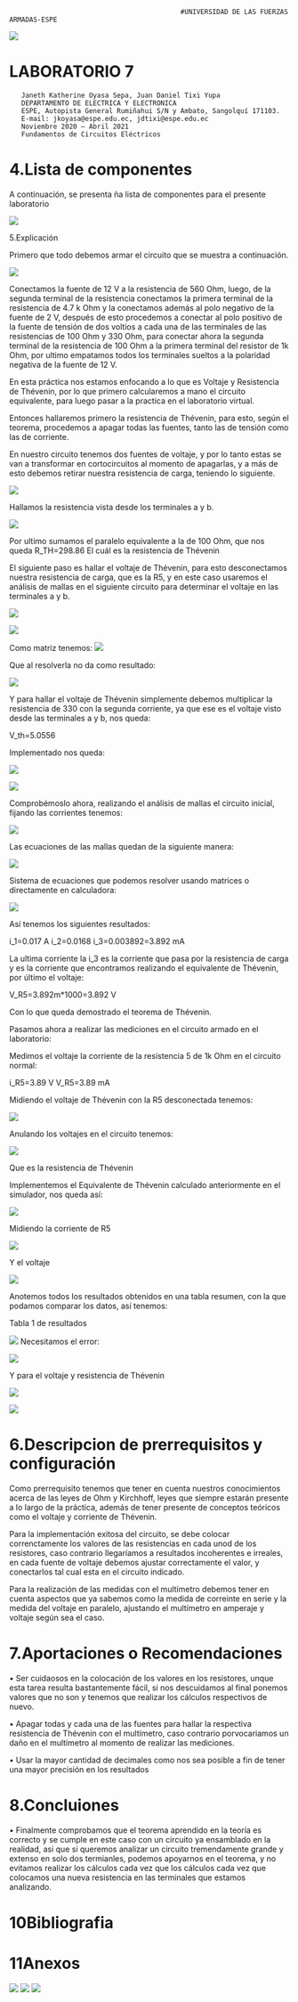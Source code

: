                                                #UNIVERSIDAD DE LAS FUERZAS ARMADAS-ESPE
![](https://upload.wikimedia.org/wikipedia/commons/3/3a/Logo_ESPEOk.png)


#  LABORATORIO 7
                                                                            
                                                                            
                                                                            
                                                                            
                                                                            
                                                                            
                                                                           
                                                                           
       Janeth Katherine Oyasa Sepa, Juan Daniel Tixi Yupa
       DEPARTAMENTO DE ELECTRICA Y ELECTRONICA
       ESPE, Autopista General Rumiñahui S/N y Ambato, Sangolquí 171103.
       E-mail: jkoyasa@espe.edu.ec, jdtixi@espe.edu.ec
       Noviembre 2020 – Abril 2021
       Fundamentos de Circuitos Eléctricos
       








# 4.Lista de componentes

A continuación, se presenta ña lista de componentes para el presente laboratorio

![](https://scontent.fuio1-1.fna.fbcdn.net/v/t1.0-9/161290219_268113908087986_3494898432595147568_n.jpg?_nc_cat=111&ccb=1-3&_nc_sid=730e14&_nc_eui2=AeFb-xLtWDypR8Idwo9o5FLGjoWbI0Y8F-2OhZsjRjwX7bh9hDiMo_CUt2ztcGHK-9fPYdHy9XI8ImhsnAW64v12&_nc_ohc=GWXfvLOz-o0AX89WeO0&_nc_ht=scontent.fuio1-1.fna&oh=a649a32dcdfcc6e40ef76674488ce076&oe=607563ED)

5.Explicación

Primero que todo debemos armar el circuito que se muestra a continuación.

![](https://scontent.fuio1-1.fna.fbcdn.net/v/t1.0-9/162133115_268113914754652_6266679834339938876_n.jpg?_nc_cat=111&ccb=1-3&_nc_sid=730e14&_nc_eui2=AeGG7eMxm3AG7WMSDUtYm6BgorlrJsORFtmiuWsmw5EW2ay1NvydilydP8SelFhYFjIa6dZcPdQLfVWm-I6Rk2v5&_nc_ohc=ZGiek1NFEyYAX80PpWw&_nc_ht=scontent.fuio1-1.fna&oh=8a3e9162c330ab99209e7e0becfdc33a&oe=6076C2D9)

Conectamos la fuente de 12 V a la resistencia de 560 Ohm, luego, de la segunda terminal de la resistencia conectamos la primera terminal de la resistencia de 4.7 k Ohm y  la conectamos además al polo negativo de la fuente de 2 V, después de esto procedemos a conectar al polo positivo de la fuente de tensión de dos voltios a cada una de las terminales de las resistencias de 100 Ohm y 330 Ohm, para conectar ahora la segunda terminal de la resistencia de 100 Ohm a la primera terminal del resistor de 1k Ohm, por ultimo empatamos todos los terminales sueltos a la polaridad negativa de la fuente de 12 V.

En esta práctica nos estamos enfocando a lo que es Voltaje y Resistencia de Thévenin, por lo que primero calcularemos a mano el circuito equivalente, para luego pasar a la practica en el laboratorio virtual.

Entonces hallaremos primero la resistencia de Thévenin, para esto, según el teorema, procedemos a apagar todas las fuentes, tanto las de tensión como las de corriente.

En nuestro circuito tenemos dos fuentes de voltaje, y por lo tanto estas se van a transformar en cortocircuitos al momento de apagarlas, y a más de esto debemos retirar nuestra resistencia de carga, teniendo lo siguiente.

![](https://scontent.fuio1-1.fna.fbcdn.net/v/t1.0-9/161638488_268113921421318_1060297456484941083_o.jpg?_nc_cat=107&ccb=1-3&_nc_sid=730e14&_nc_eui2=AeFRE_aDc0c_WIjJkBotzsTlMztduHwEh04zO124fASHTqIt94cBDXQlq6fss5UGv2T7SxyNhBsQgiXsjDJAPveC&_nc_ohc=SqB6Jvngs2IAX8f1J6a&_nc_ht=scontent.fuio1-1.fna&oh=9c003d3e8e54eebdfa62f5a6eb5664ca&oe=607560F6)

Hallamos la resistencia vista desde los terminales a y b.

![](https://scontent.fuio1-1.fna.fbcdn.net/v/t1.0-9/161205426_268113954754648_6463816943439064176_n.jpg?_nc_cat=100&ccb=1-3&_nc_sid=730e14&_nc_eui2=AeH7Or_HHe1mLNtpoXHsvSU8v011-cot8zy_TXX5yi3zPNXNWoEHCbYxMyznwSBOj191HSJEcqRoSBeG32nZC4Jq&_nc_ohc=Cfx4jI8_IUUAX8G3Rcn&_nc_ht=scontent.fuio1-1.fna&oh=a10def29baf3072ce18fb98f9cebe2de&oe=6077D0EE)

Por ultimo sumamos el paralelo equivalente a la de 100 Ohm, que nos queda
R_TH=298.86
El cuál es la resistencia de Thévenin

El siguiente paso es hallar el voltaje de Thévenin, para esto desconectamos nuestra resistencia de carga, que es la R5, y en este caso usaremos el análisis de mallas en el siguiente circuito para determinar el voltaje en las terminales a y b.

![](https://scontent.fuio1-1.fna.fbcdn.net/v/t1.0-9/161511889_268113974754646_4492846862338723985_o.jpg?_nc_cat=108&ccb=1-3&_nc_sid=730e14&_nc_eui2=AeE0AD3gJVfkGSbHNxTu0hQLsdAtVCMgy6-x0C1UIyDLr4ZDKyTcKI_626O_F9ESWUqPZXtIuPp2aUpmOosF3rvF&_nc_ohc=-QLo8HPzJfEAX-7XUgy&_nc_oc=AQkG0S3WEUpyKzGHDu8qbVSxCMOvWTPQodK2wVy-ILizA7BR4a3xJjeWgKTEhdIJS2M&_nc_ht=scontent.fuio1-1.fna&oh=18a646f40823fea22e762729a87534b9&oe=6075F186)


![](https://scontent.fuio1-1.fna.fbcdn.net/v/t1.0-9/161274519_268113964754647_4219248349811034242_n.jpg?_nc_cat=104&ccb=1-3&_nc_sid=730e14&_nc_eui2=AeFFwmuY4xBm7nGK1PWWwgLIP5UdeukIRWw_lR166QhFbNpgSP6znZUbVLLmlg3_HSojWVtv_J4cv7qy2BApz-hf&_nc_ohc=VkQX1HVT8poAX8U03Gt&_nc_ht=scontent.fuio1-1.fna&oh=b3d90ea77e582f00cc41cecdaa682780&oe=6076E553)

Como matriz tenemos:
![](https://scontent.fuio1-1.fna.fbcdn.net/v/t1.0-9/161419785_268114194754624_4979582585700036982_o.jpg?_nc_cat=105&ccb=1-3&_nc_sid=730e14&_nc_eui2=AeF7DhdE5JExuB_uv7CShcbkF-h_wNl_jUIX6H_A2X-NQmyWDYk0s3yRIITDF7_QiKYBzPORe9Af5UtopFlixFZo&_nc_ohc=1brrHafrnl4AX9dre3b&_nc_ht=scontent.fuio1-1.fna&oh=806e334c34b8b34ee46b451b6eee5c60&oe=6075240A)

Que al resolverla no da como resultado:

![](https://scontent.fuio1-1.fna.fbcdn.net/v/t1.0-9/161742788_268114008087976_890477559932154957_n.jpg?_nc_cat=102&ccb=1-3&_nc_sid=730e14&_nc_eui2=AeGRAa1U0XEdJru4oaIvhdnXJUtQQTm38solS1BBObfyyn0MLdabXy5xBNvfNu_Nck8c23nKwW1vVLhU9y2rj5KL&_nc_ohc=tTc112ZrECsAX_pddyD&_nc_ht=scontent.fuio1-1.fna&oh=043c1e4c3ca7f93314d474d949100bd7&oe=607558E3)

Y para hallar el voltaje de Thévenin simplemente debemos multiplicar la resistencia de 330 con la segunda corriente, ya que ese es el voltaje visto desde las terminales a y b, nos queda:

V_th=5.0556

Implementado nos queda:


![](https://scontent.fuio1-1.fna.fbcdn.net/v/t1.0-9/161888919_268114024754641_3873315583095111240_o.jpg?_nc_cat=102&ccb=1-3&_nc_sid=730e14&_nc_eui2=AeGdzUSWPpt3p_qe4dPCdfZp2aXg7lzn1y7ZpeDuXOfXLtE09zjM-Y9B8-0tYUVoo368uG21Q6MVIrhV3QBejpr3&_nc_ohc=d61Mnc3_CNcAX8mGOil&_nc_ht=scontent.fuio1-1.fna&oh=78556c5e9a6466c2bdf259f26b7cd70e&oe=6077AB13)


![](https://scontent.fuio1-1.fna.fbcdn.net/v/t1.0-9/161056876_268114031421307_5281515620438977216_n.jpg?_nc_cat=109&ccb=1-3&_nc_sid=730e14&_nc_eui2=AeHVjfaG7lxlluWcfdUaWzmnjbVJqC2KTuKNtUmoLYpO4ilutMpZ__PM01XCppJI5mz-9o4hlGcVvC3G_ByhIuoL&_nc_ohc=iFOAOMzX0yoAX_cF4Dw&_nc_ht=scontent.fuio1-1.fna&oh=ddae0bcb347f66578bb5cfde936b827b&oe=60782F4F)

Comprobémoslo ahora, realizando el análisis de mallas el circuito inicial, fijando las corrientes tenemos:

![](https://scontent.fuio1-1.fna.fbcdn.net/v/t1.0-9/161290219_268114068087970_8121641739662009690_o.jpg?_nc_cat=103&ccb=1-3&_nc_sid=730e14&_nc_eui2=AeHewbLyaWH-Z72rUbu3ZAF0Y3DmCN1suRxjcOYI3Wy5HEOLF-o2-bR2B8oKQlR9zVmXgZrEy_PJAhwSWZbygBep&_nc_ohc=hS6jdoFlhNMAX9TT7ew&_nc_ht=scontent.fuio1-1.fna&oh=945bad1d78905eca00de34cc1d40fbd8&oe=60786970)

Las ecuaciones de las mallas quedan de la siguiente manera:

![](https://scontent.fuio1-1.fna.fbcdn.net/v/t1.0-9/162112586_268114061421304_3272143376453405822_n.jpg?_nc_cat=110&ccb=1-3&_nc_sid=730e14&_nc_eui2=AeHei7bPanlpRPiaknv6-RvE0Bvs8YC3F5jQG-zxgLcXmPwkOw3m9mjlD5bgLjPPSNZSAVX0DaWouMQrWE2-NzaP&_nc_ohc=FOzE7skvdhUAX8_F0lP&_nc_ht=scontent.fuio1-1.fna&oh=7d661a23fa65e6cc043263680f7295be&oe=60787A0A)

Sistema de ecuaciones que podemos resolver usando matrices o directamente en calculadora:

![](https://scontent.fuio1-1.fna.fbcdn.net/v/t1.0-9/161838129_268114094754634_3365924948574180318_o.jpg?_nc_cat=104&ccb=1-3&_nc_sid=730e14&_nc_eui2=AeG0xjJnW4UCvZcjyq2N4b6Cc9-Ih5lDwBBz34iHmUPAEKwWd1LKUnSAHQjU3ULga0kiHzDOWkHf5Us9U6mGQ27U&_nc_ohc=besQHtBKylIAX8g4L6l&_nc_ht=scontent.fuio1-1.fna&oh=0e6bd0e41435984013892c858c488190&oe=60752223)

Así tenemos los siguientes resultados:

i_1=0.017 A
i_2=0.0168
i_3=0.003892=3.892 mA

La ultima corriente la i_3 es la corriente que pasa por la resistencia de carga y es la corriente que encontramos realizando el equivalente de Thévenin, por último el voltaje:

V_R5=3.892m*1000=3.892 V

Con lo que queda demostrado el teorema de Thévenin.

Pasamos ahora a realizar las mediciones en el circuito armado en el laboratorio:

Medimos el voltaje la corriente de la resistencia 5 de 1k Ohm en el circuito normal:

i_R5=3.89 V
V_R5=3.89 mA


Midiendo el voltaje de Thévenin con la R5 desconectada tenemos:

![](https://scontent.fuio1-1.fna.fbcdn.net/v/t1.0-9/162026789_268114108087966_1169851217029847150_o.jpg?_nc_cat=102&ccb=1-3&_nc_sid=730e14&_nc_eui2=AeG43RH19TV3zXUrwHD9WBlEtlSVu5k8Nqi2VJW7mTw2qFE7xvAMh2cw4KkaKs2gy24Y3gFd0zQoysb5GRRWSSlU&_nc_ohc=R17p1h4rsk4AX9zY0uI&_nc_ht=scontent.fuio1-1.fna&oh=d2bb1a9978de3d4c0f9e576369d0a968&oe=6076E274)

Anulando los voltajes en el circuito tenemos:

![](https://scontent.fuio1-1.fna.fbcdn.net/v/t1.0-9/160871828_268114111421299_5728167846727932638_o.jpg?_nc_cat=107&ccb=1-3&_nc_sid=730e14&_nc_eui2=AeFZKUKIT3mDcQe9HsQkYC8tcfwsLSZ9TIxx_CwtJn1MjFhptbLM2T-8ZpaIMjt_8w1gOo5RtUWs8Vymsqjh21c4&_nc_ohc=eOOeaUiQlJcAX8B4lzE&_nc_ht=scontent.fuio1-1.fna&oh=5ce32fd05dba19c9803ae0fac55523ac&oe=60786938)

Que es la resistencia de Thévenin

Implementemos el Equivalente de Thévenin calculado anteriormente en el simulador, nos queda así:

![](https://scontent.fuio1-1.fna.fbcdn.net/v/t1.0-9/161606853_268114141421296_1666430086027579776_n.jpg?_nc_cat=107&ccb=1-3&_nc_sid=730e14&_nc_eui2=AeHs2ajkO3ZS8F685T1zSXMAdDmQPkmJTaR0OZA-SYlNpBRtJW-oWtbmtkdacHNe15wEAtTQ6PHbX3ZoB1dUtfSU&_nc_ohc=t1XaIWpepy0AX8gQg_P&_nc_ht=scontent.fuio1-1.fna&oh=9d96b6695599028dd610094ff1315b56&oe=60775A8D)

Midiendo la corriente de R5 

![](https://scontent.fuio1-1.fna.fbcdn.net/v/t1.0-9/161179297_268114158087961_6000468345435537779_o.jpg?_nc_cat=100&ccb=1-3&_nc_sid=730e14&_nc_eui2=AeGQE6dA3LSwzRadSwYTPqR-Nyf-FbRQMKo3J_4VtFAwqvfa2InAttYNgMAy2YN0tOcOLH-qNFAV6WdMQmFYiSC-&_nc_ohc=FNLrOSfu3r8AX9b_6Bh&_nc_ht=scontent.fuio1-1.fna&oh=a20ca31ee653eca2b312ea84d2af96aa&oe=6075627B)

Y el voltaje

![](https://scontent.fuio1-1.fna.fbcdn.net/v/t1.0-9/161557837_268114168087960_6342389199590692290_o.jpg?_nc_cat=100&ccb=1-3&_nc_sid=730e14&_nc_eui2=AeGIWNA_3ysTAtLkGISzDJI5klkb4Om7naKSWRvg6budon2ZHTqo8DMlZmE9FBm22Kz3qcqxgWYoEho9t48pmjlM&_nc_ohc=p87FvYnZMuYAX8JnE9s&_nc_ht=scontent.fuio1-1.fna&oh=7714437a20a83ed296a466365d176f8b&oe=6076F57B)

Anotemos todos los resultados obtenidos en una tabla resumen, con la que podamos comparar los datos, así tenemos:

Tabla 1 de resultados

![](https://scontent.fuio1-1.fna.fbcdn.net/v/t1.0-9/161269806_268114188087958_5866709896566754092_n.jpg?_nc_cat=105&ccb=1-3&_nc_sid=730e14&_nc_eui2=AeE3ruJJf6uIVCOXAY--dl-GmiNZwd8mZe6aI1nB3yZl7hushVKx7Cgwd5C1KRiEDQjejbM2W41GlflaZQ2rOSgK&_nc_ohc=OHaYb7cYGVAAX-SX81J&_nc_ht=scontent.fuio1-1.fna&oh=f337cc44c4fc6368b9edaceb76d17037&oe=607570ED)
Necesitamos el error:

![](https://scontent.fuio1-1.fna.fbcdn.net/v/t1.0-9/161186961_268114208087956_1633560894274627341_n.jpg?_nc_cat=104&ccb=1-3&_nc_sid=730e14&_nc_eui2=AeHSasYVPgB_zywg7udFYeDYcAMMogxj8ClwAwyiDGPwKcT7PUFtCQwbyq6Dt1u7wQ6bfvg3neeDLAShJN81Y3Kb&_nc_ohc=qH1g8XEWWoMAX_J7m8A&_nc_ht=scontent.fuio1-1.fna&oh=487c9af7a7af6b8ed49ae3a4083d1668&oe=6078F760)

Y para el voltaje y resistencia de Thévenin 

![](https://scontent.fuio1-1.fna.fbcdn.net/v/t1.0-9/161076032_268114214754622_8439870182450936278_n.jpg?_nc_cat=106&ccb=1-3&_nc_sid=730e14&_nc_eui2=AeFAWWH4-TEFSGKZAhtkQZBfgvao136-AZeC9qjXfr4Bl9qGJDfsIeog2bPj6U4G_W5dWli4iZFQTphAyYF016gU&_nc_ohc=BUCfmrCG7gwAX90Un9a&_nc_ht=scontent.fuio1-1.fna&oh=234dee692b4e852ceadc64f56c8ca753&oe=6075593A)

![](https://scontent.fuio1-1.fna.fbcdn.net/v/t1.0-9/162537069_268114244754619_2849763629495763141_n.jpg?_nc_cat=101&ccb=1-3&_nc_sid=730e14&_nc_eui2=AeH4guCDkNfCzjb8P1dIUzhwpmCcWLlOwFamYJxYuU7AVu9BBOFvoECIIZZfmiAafVNneM1Y1Xki-Vcz1akLzR44&_nc_ohc=rae9O7ovWqEAX-akU22&_nc_ht=scontent.fuio1-1.fna&oh=34ee1132dae4d94ad6a019c9da9fb0f8&oe=6078716D)

# 6.Descripcion de prerrequisitos y configuración

Como prerrequisito tenemos que tener en cuenta nuestros conocimientos acerca de las leyes de Ohm y Kirchhoff, leyes que siempre estarán presente a lo largo de la práctica, además de tener presente de conceptos teóricos como el voltaje y corriente de Thévenin.

Para la implementación exitosa del circuito, se debe colocar correnctamente los valores de las resistencias en cada unod de los resistores, caso contrario llegaríamos a resultados incoherentes e irreales, en cada fuente de voltaje debemos ajustar correctamente el valor, y conectarlos tal cual esta en el circuito indicado.

Para la realización de las medidas con el multímetro debemos tener en cuenta aspectos que ya sabemos como la medida de correinte en serie y la medida del voltaje en paralelo, ajustando el multímetro en amperaje y voltaje según sea el caso.

# 7.Aportaciones o Recomendaciones

•	Ser cuidaosos en la colocación de los valores en los resistores, unque esta tarea resulta bastantemente fácil, si nos descuidamos al final ponemos valores que no son y tenemos que realizar los cálculos respectivos de nuevo.

•	Apagar todas y cada una de las fuentes para hallar la respectiva resistencia de Thévenin con el multímetro, caso contrario porvocariamos un daño en el multímetro al momento de realizar las mediciones.

•	Usar la mayor cantidad de decimales como nos sea posible a fin de tener una mayor precisión en los resultados

# 8.Concluiones

•	Finalmente comprobamos que el teorema aprendido en la teoría es correcto y se cumple en este caso con un circuito ya ensamblado en la realidad, asi que si queremos analizar un circuito tremendamente grande y extenso en solo dos termianles, podemos apoyarnos en el teorema, y no evitamos realizar los cálculos cada vez que los cálculos cada vez que colocamos una nueva resistencia en las terminales que estamos analizando.

# 10Bibliografia

# 11Anexos


![](https://scontent.fuio1-1.fna.fbcdn.net/v/t1.0-9/161675454_268123821420328_4409475958721936390_o.jpg?_nc_cat=109&ccb=1-3&_nc_sid=730e14&_nc_eui2=AeHQ1RO5YF47ni6WN08teJq1XfZRvwmeyCJd9lG_CZ7IInOuxjT7ecUP04W5R2FKaq13XXL2QYeMobcKfDFOZBxA&_nc_ohc=NkBPJ8F4RRIAX-dLpQC&_nc_ht=scontent.fuio1-1.fna&oh=af473fde87ec51169ebeee94978e215b&oe=6078E464)
![](https://scontent.fuio1-1.fna.fbcdn.net/v/t1.0-9/161431969_268123808086996_7622892132928758170_o.jpg?_nc_cat=100&ccb=1-3&_nc_sid=730e14&_nc_eui2=AeGzn2QJyt7CVJo0OWOxfjfMQPllujlmL2lA-WW6OWYvaWVTeOjJFU23EGRnaB44ATxqBX3wK1wv4xXz9ZQ66Upl&_nc_ohc=Lks4c_mFx7IAX9TD4mh&_nc_ht=scontent.fuio1-1.fna&oh=d71a995eab1ef2a5917027b2526d0816&oe=60776396)
![](https://scontent.fuio1-1.fna.fbcdn.net/v/t1.0-9/161204122_268123814753662_7649084519829256592_o.jpg?_nc_cat=105&ccb=1-3&_nc_sid=730e14&_nc_eui2=AeE7chuHhRTMPOBA8WKqHkuJImZCYA3Eu3UiZkJgDcS7dbFwHA7J9WCxUqn1cgP_du5ddDQ2Q-x2f7ep_KJkcHng&_nc_ohc=5sfc3I1nmq0AX9NvNvV&_nc_ht=scontent.fuio1-1.fna&oh=617d2f03f5f711fa0c7f892cc1796a62&oe=6075E30C)

